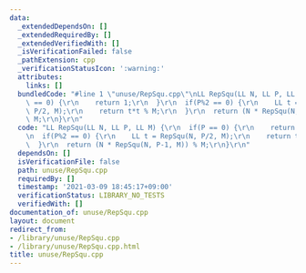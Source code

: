 ```yaml
---
data:
  _extendedDependsOn: []
  _extendedRequiredBy: []
  _extendedVerifiedWith: []
  _isVerificationFailed: false
  _pathExtension: cpp
  _verificationStatusIcon: ':warning:'
  attributes:
    links: []
  bundledCode: "#line 1 \"unuse/RepSqu.cpp\"\nLL RepSqu(LL N, LL P, LL M) {\r\n  if(P\
    \ == 0) {\r\n    return 1;\r\n  }\r\n  if(P%2 == 0) {\r\n    LL t = RepSqu(N,\
    \ P/2, M);\r\n    return t*t % M;\r\n  }\r\n  return (N * RepSqu(N, P-1, M)) %\
    \ M;\r\n}\r\n"
  code: "LL RepSqu(LL N, LL P, LL M) {\r\n  if(P == 0) {\r\n    return 1;\r\n  }\r\
    \n  if(P%2 == 0) {\r\n    LL t = RepSqu(N, P/2, M);\r\n    return t*t % M;\r\n\
    \  }\r\n  return (N * RepSqu(N, P-1, M)) % M;\r\n}\r\n"
  dependsOn: []
  isVerificationFile: false
  path: unuse/RepSqu.cpp
  requiredBy: []
  timestamp: '2021-03-09 18:45:17+09:00'
  verificationStatus: LIBRARY_NO_TESTS
  verifiedWith: []
documentation_of: unuse/RepSqu.cpp
layout: document
redirect_from:
- /library/unuse/RepSqu.cpp
- /library/unuse/RepSqu.cpp.html
title: unuse/RepSqu.cpp
---
```

